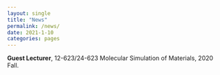 ```yaml
---
layout: single
title: "News"
permalink: /news/
date: 2021-1-10
categories: pages
---
```


**Guest Lecturer**, 12-623/24-623 Molecular Simulation of Materials, 2020 Fall.
